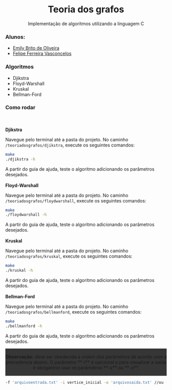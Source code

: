 <h1 align="center"> Teoria dos grafos</h1>
<p align="center">Implementação de algoritmos utilizando a linguagem C</p>

### **Alunos:** 

- [Emily Brito de Oliveira](github.com/Emilybtoliveira) 
- [Felipe Ferreira Vasconcelos](github.com/felipeVsc)

### Algoritmos

- Djikstra
- Floyd-Warshall
- Kruskal
- Bellman-Ford

### Como rodar
<br></br>
**Djikstra**

Navegue pelo terminal até a pasta do projeto. No caminho `/teoriadosgrafos/djikstra`, execute os seguintes comandos:

```bash
make
./djikstra -h
```

A partir do guia de ajuda, teste o algoritmo adicionando os parâmetros desejados.
<br></br>
**Floyd-Warshall**

Navegue pelo terminal até a pasta do projeto. No caminho `/teoriadosgrafos/floydwarshall`, execute os seguintes comandos:

```bash
make
./floydwarshall -h
```

A partir do guia de ajuda, teste o algoritmo adicionando os parâmetros desejados.
<br></br>
**Kruskal**

Navegue pelo terminal até a pasta do projeto. No caminho `/teoriadosgrafos/kruskal`, execute os seguintes comandos:

```bash
make
./kruskal -h
```

A partir do guia de ajuda, teste o algoritmo adicionando os parâmetros desejados.
<br></br>
**Bellman-Ford**

Navegue pelo terminal até a pasta do projeto. No caminho `/teoriadosgrafos/bellmanford`, execute os seguintes comandos:

```bash
make
./bellmanford -h
```

A partir do guia de ajuda, teste o algoritmo adicionando os parâmetros desejados.

<p align="center" style="background: #363636"></br><b>Observação:</b> deve ser obedecida a ordem dos parâmetros de acordo com a precedencia abaixo. O parâmetro **-l** é opicional e para visualizar a saída é obrigatório usar os parâmetros **-s** ou **-o**.<br></br> </p>

```bash
-f 'arquivoentrada.txt' -i vertice_inicial -o 'arquivosaida.txt' //ou -s
```

